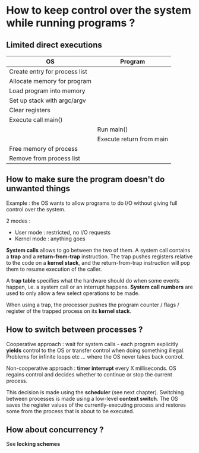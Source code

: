 # How to keep control over the system while running programs ?

## Limited direct executions

|OS 			       |	Program|
-------------------------------|------------------------
|Create entry for process list |
|Allocate memory for program   |
|Load program into memory      |
|Set up stack with argc/argv   |
|Clear registers               |
|Execute call main()           |
|			       |	Run main() |
|			       | 	Execute return from main |
|Free memory of process        |
|Remove from process list      |

## How to make sure the program doesn't do unwanted things

Example : the OS wants to allow programs to do I/O without giving full control over the system.

2 modes :

* User mode : restricted, no I/O requests
* Kernel mode : anything goes

**System calls** allows to go between the two of them.
A system call contains a **trap** and a **return-from-trap** instruction.
The trap pushes registers relative to the code on a **kernel stack**, and the return-from-trap instruction will pop them to resume execution of the caller.

A **trap table** specifies what the hardware should do when some events happen, i.e. a system call or an interrupt happens. **System call numbers** are used to only allow a few select operations to be made.

When using a trap, the processor pushes the program counter / flags / register of the trapped process on its **kernel stack**.

## How to switch between processes ?

Cooperative approach : wait for system calls - each program explicitly **yields** control to the OS or transfer control when doing something illegal. Problems for infinite loops etc ... where the OS never takes back control.

Non-cooperative approach : **timer interrupt** every X milliseconds. OS regains control and decides whether to continue or stop the current process.

This decision is made using the **scheduler** (see next chapter). Switching between processes is made using a low-level **context switch**. The OS saves the register values of the currently-executing process and restores some from the process that is about to be executed.

## How about concurrency ?

See **locking schemes**

